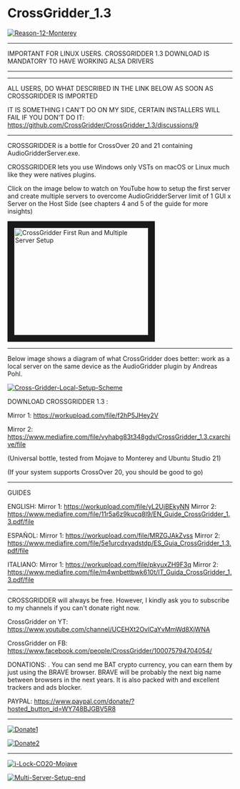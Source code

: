 # CrossGridder_1.3

<a href="https://ibb.co/HHS99pd"><img src="https://i.ibb.co/ZMjbb1m/Reason-12-Monterey.png" alt="Reason-12-Monterey" border="0" /></a>

***********************************************************************************************
IMPORTANT FOR LINUX USERS. CROSSGRIDDER 1.3 DOWNLOAD IS MANDATORY TO HAVE WORKING ALSA DRIVERS
***********************************************************************************************

***********************************************************************************************
ALL USERS, DO WHAT DESCRIBED IN THE LINK BELOW AS SOON AS CROSSGRIDDER IS IMPORTED

IT IS SOMETHING I CAN'T DO ON MY SIDE, CERTAIN INSTALLERS WILL FAIL IF YOU DON'T DO IT:
https://github.com/CrossGridder/CrossGridder_1.3/discussions/9
***********************************************************************************************

CROSSGRIDDER is a bottle for CrossOver 20 and 21 containing AudioGridderServer.exe. 

CROSSGRIDDER lets you use Windows only VSTs on macOS or Linux much like they were natives plugins. 

Click on the image below to watch on YouTube how to setup 
the first server and create multiple servers 
to overcome AudioGridderServer limit of 1 GUI x Server on the Host Side
(see chapters 4 and 5 of the guide for more insights)

<a href="http://www.youtube.com/watch?feature=player_embedded&v=4-9Rk6KpHL0
" target="_blank"><img src="http://img.youtube.com/vi/4-9Rk6KpHL0/0.jpg" 
alt="CrossGridder First Run and Multiple Server Setup" width="300" height="240" border="15" /></a>

************************************************************************************************

Below image shows a diagram of what CrossGridder does better: 
work as a local server on the same device as the AudioGridder plugin by Andreas Pohl.

<a href="https://ibb.co/jfkHbR1"><img src="https://i.ibb.co/tKp3QXW/Cross-Gridder-Local-Setup-Scheme.png" alt="Cross-Gridder-Local-Setup-Scheme" border="0" /></a>

DOWNLOAD CROSSGRIDDER 1.3 : 

Mirror 1: https://workupload.com/file/f2hP5JHey2V

Mirror 2: https://www.mediafire.com/file/vyhabg83t348gdv/CrossGridder_1.3.cxarchive/file
                            
(Universal bottle, tested from Mojave to Monterey and Ubuntu Studio 21)

(If your system supports CrossOver 20, you should be good to go)

************************************************************************************************

GUIDES

ENGLISH:  Mirror 1: https://workupload.com/file/yL2UjBEkyNN
          Mirror 2: https://www.mediafire.com/file/11r5a6z9kucq8l9/EN_Guide_CrossGridder_1.3.pdf/file

ESPAÑOL:  Mirror 1: https://workupload.com/file/MRZGJAkZvss
          Mirror 2: https://www.mediafire.com/file/5e1urcdxyadstdp/ES_Guia_CrossGridder_1.3.pdf/file

ITALIANO: Mirror 1: https://workupload.com/file/pkyuxZH9F3q
          Mirror 2: https://www.mediafire.com/file/m4wnbettbwk610t/IT_Guida_CrossGridder_1.3.pdf/file

************************************************************************************************
CROSSGRIDDER will always be free. However, I kindly ask you to subscribe to 
my channels if you can't donate right now. 

CrossGridder on YT: 
https://www.youtube.com/channel/UCEHXt2OvlCaYvMmWd8XjWNA

CrossGridder on FB:
https://www.facebook.com/people/CrossGridder/100075794704054/

DONATIONS:
. You can send me BAT crypto currency, you can earn them by just using the BRAVE browser. 
BRAVE will be probably the next big name between browsers in the next years. It is also packed with
and excellent trackers and ads blocker. 

PAYPAL:
https://www.paypal.com/donate/?hosted_button_id=WY748BJGBV5R8

************************************************************************************************
<a href="https://ibb.co/2WPKjgY"><img src="https://i.ibb.co/sbQ3FyJ/Donate1.png" alt="Donate1" border="0" /></a>

<a href="https://ibb.co/TB1DX9S"><img src="https://i.ibb.co/Z6SRsqP/Donate2.png" alt="Donate2" border="0" /></a>

**********************************************************************

<a href="https://ibb.co/2ZW6mRQ"><img src="https://i.ibb.co/phbPGN8/i-Lock-CO20-Mojave.png" alt="i-Lock-CO20-Mojave" border="0"></a>

<a href="https://ibb.co/GcgFL44"><img src="https://i.ibb.co/XSmVgrr/Multi-Server-Setup-end.png" alt="Multi-Server-Setup-end" border="0" /></a>



